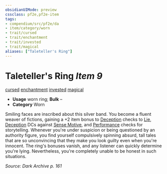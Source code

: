 ```yaml
---
obsidianUIMode: preview
cssclass: pf2e,pf2e-item
tags:
- compendium/src/pf2e/da
- item/category/worn
- trait/cursed
- trait/enchantment
- trait/invested
- trait/magical
aliases: ["Taleteller's Ring"]
---
```

# Taleteller's Ring *Item 9*  
[cursed](../../../Rules/traits/cursed-gmg.md)  [enchantment](../../../Rules/traits/enchantment.md)  [invested](../../../Rules/traits/invested.md)  [magical](../../../Rules/traits/magical.md)  

- **Usage** worn ring; **Bulk** –
- **Category** Worn

Smiling faces are inscribed about this silver band. You become a fluent weaver of fictions, gaining a +2 item bonus to [Deception](../../skills.md#Deception) checks to [Lie](../../../Rules/actions/lie.md), [Deception](../../skills.md#Deception) DCs against [Sense Motive](../../../Rules/actions/sense-motive.md), and [Performance](../../skills.md#Performance) checks for storytelling. Whenever you're under suspicion or being questioned by an authority figure, you find yourself compulsively spinning absurd, tall tales that are so unconvincing that they make you look guilty even when you're innocent. The ring's bonuses vanish, and any listener can quickly determine you're lying. Nevertheless, you're completely unable to be honest in such situations.

*Source: Dark Archive p. 161*